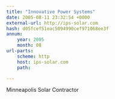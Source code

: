 ```yaml
---
title: "Innovative Power Systems"
date: 2005-08-11 23:32:54 +0000
external-url: http://ips-solar.com
hash: d05fcef51eac5094990cef971068ee3f
annum:
    year: 2005
    month: 08
url-parts:
    scheme: http
    host: ips-solar.com
    path: 

---
```


Minneapolis Solar Contractor
